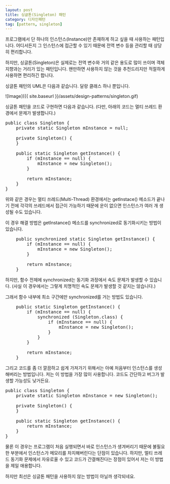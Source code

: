 ```yaml
---
layout: post
title: 싱글톤(Singleton) 패턴
category: 디자인패턴
tag: [pattern, singleton]
---
```


프로그램에서 단 하나의 인스턴스(Instance)만 존재하게 하고 싶을 때 사용하는 패턴입니다.
어디서든지 그 인스턴스에 접근할 수 있기 때문에 전역 변수 등을 관리할 때 상당히 편리합니다.

하지만, 싱글톤(Singleton)은 실제로는 전역 변수와 거의 같은 용도로 많이 쓰이며 
객체 지향과는 거리가 있는 패턴입니다. 왠만하면 사용하지 않는 것을 추천드리지만
적절하게 사용하면 편리하긴 합니다. 

싱글톤 패턴의 UML은 다음과 같습니다. 달랑 클래스 하나 뿐입니다.

![Image]({{ site.baseurl }}/assets/design-patterns/singleton.gif) 

싱글톤 패턴을 코드로 구현하면 다음과 같습니다. (다만, 아래의 코드는 멀티 쓰레드 환경에서 문제가 발생합니다.)

<pre class="prettyprint">
public class Singleton {
	private static Singleton mInstance = null;

	private Singleton() {
	}

	public static Singleton getInstance() {
		if (mInstance == null) {
			mInstance = new Singleton();
		}

		return mInstance;
	}
}
</pre>

위와 같은 경우는 멀티 쓰레드(Multi-Thread) 환경에서는 getInstace() 메소드가 끝나기 전에
각각의 쓰레드에서 접근이 가능하기 때문에 운이 없으면 인스턴스가 여러 개 생성될 수도 있습니다.

이 경우 해결 방법은 getInstance() 메소드를 synchronized로 동기화시키는 방법이 있습니다.

<pre class="prettyprint">
	public synchronized static Singleton getInstance() {
		if (mInstance == null) {
			mInstance = new Singleton();
		}

		return mInstance;
	}
</pre>

하지만, 함수 전체에 synchronized는 동기화 과정에서 속도 문제가 발생할 수 있습니다.
(사실 이 경우에서는 그렇게 치명적인 속도 문제가 발생할 것 같지는 않습니다.)

그래서 함수 내부에 최소 구간에만 synchronized를 거는 방법도 있습니다.

<pre class="prettyprint">
	public static Singleton getInstance() {
		if (mInstance == null) {
			synchronized (Singleton.class) {
				if (mInstance == null) {
					mInstance = new Singleton();
				}
			}
		}

		return mInstance;
	}
</pre>


그리고 코드를 좀 더 깔끔하고 쉽게 가져가기 위해서는 아예 처음부터 인스턴스를 생성해버리는 방법입니다.
저는 이 방법을 가장 많이 사용합니다. 코드도 간단하고 버그가 발생할 가능성도 낮거든요.

<pre class="prettyprint">
public class Singleton {
	private static Singleton mInstance = new Singleton();

	private Singleton() {
	}

	public static Singleton getInstance() {
		return mInstance;
	}
}
</pre>

물론 이 경우는 프로그램이 처음 실행되면서 바로 인스턴스가 생겨버리기 때문에 불필요한 부분에서 인스턴스가
메모리를 차지해버린다는 단점이 있습니다. 하지만, 멀티 쓰레드 동기화 문제에서 자유로울 수 있고 코드가 간결해진다는
장점이 있어서 저는 이 방법을 제일 애용합니다. 

하지만 최선은 싱글톤 패턴을 사용하지 않는 방법이 아닐까 생각되네요. 